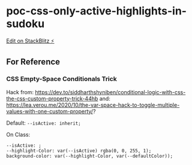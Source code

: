 # poc-css-only-active-highlights-in-sudoku

[Edit on StackBlitz ⚡️](https://stackblitz.com/edit/typescript-8hqgdt)

## For Reference

### CSS Empty-Space Conditionals Trick

Hack from: https://dev.to/siddharthshyniben/conditional-logic-with-css-the-css-custom-property-trick-44hb
and: https://lea.verou.me/2020/10/the-var-space-hack-to-toggle-multiple-values-with-one-custom-property/?

Default: `--isActive: inherit;`

On Class:

```
--isActive: ;
--highlight-Color: var(--isActive) rgba(0, 0, 255, 1);
background-color: var(--highlight-Color, var(--defaultColor));
```

